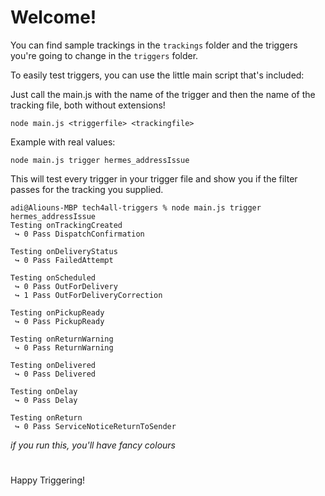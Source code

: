 # Welcome!

You can find sample trackings in the `trackings` folder and the triggers you're going to change in the `triggers` folder.

To easily test triggers, you can use the little main script that's included:

Just call the main.js with the name of the trigger and then the name of the tracking file, both without extensions!

`node main.js <triggerfile> <trackingfile>`

Example with real values:

`node main.js trigger hermes_addressIssue`

This will test every trigger in your trigger file and show you if the filter passes for the tracking you supplied.

```
adi@Aliouns-MBP tech4all-triggers % node main.js trigger hermes_addressIssue
Testing onTrackingCreated
 ↪ 0 Pass DispatchConfirmation

Testing onDeliveryStatus
 ↪ 0 Pass FailedAttempt

Testing onScheduled
 ↪ 0 Pass OutForDelivery
 ↪ 1 Pass OutForDeliveryCorrection

Testing onPickupReady
 ↪ 0 Pass PickupReady

Testing onReturnWarning
 ↪ 0 Pass ReturnWarning

Testing onDelivered
 ↪ 0 Pass Delivered

Testing onDelay
 ↪ 0 Pass Delay

Testing onReturn
 ↪ 0 Pass ServiceNoticeReturnToSender

```
_if you run this, you'll have fancy colours_
#
Happy Triggering!
